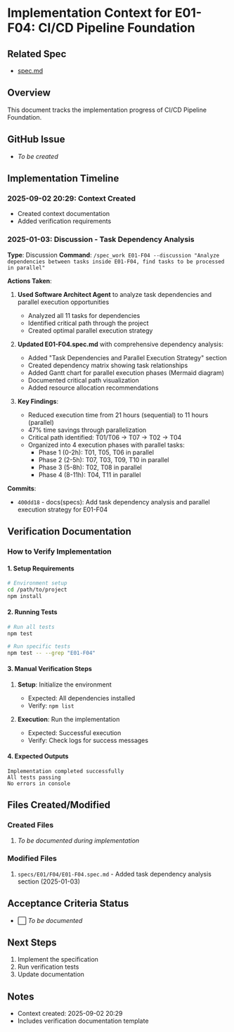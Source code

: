 # Implementation Context for E01-F04: CI/CD Pipeline Foundation

## Related Spec

- [spec.md](./spec.md)

## Overview

This document tracks the implementation progress of CI/CD Pipeline Foundation.

## GitHub Issue

- _To be created_

## Implementation Timeline

### 2025-09-02 20:29: Context Created

- Created context documentation
- Added verification requirements

### 2025-01-03: Discussion - Task Dependency Analysis

**Type**: Discussion
**Command**: `/spec_work E01-F04 --discussion "Analyze dependencies between tasks inside E01-F04, find tasks to be processed in parallel"`

**Actions Taken**:

1. **Used Software Architect Agent** to analyze task dependencies and parallel execution opportunities
   - Analyzed all 11 tasks for dependencies
   - Identified critical path through the project
   - Created optimal parallel execution strategy

2. **Updated E01-F04.spec.md** with comprehensive dependency analysis:
   - Added "Task Dependencies and Parallel Execution Strategy" section
   - Created dependency matrix showing task relationships
   - Added Gantt chart for parallel execution phases (Mermaid diagram)
   - Documented critical path visualization
   - Added resource allocation recommendations

3. **Key Findings**:
   - Reduced execution time from 21 hours (sequential) to 11 hours (parallel)
   - 47% time savings through parallelization
   - Critical path identified: T01/T06 → T07 → T02 → T04
   - Organized into 4 execution phases with parallel tasks:
     - Phase 1 (0-2h): T01, T05, T06 in parallel
     - Phase 2 (2-5h): T07, T03, T09, T10 in parallel
     - Phase 3 (5-8h): T02, T08 in parallel
     - Phase 4 (8-11h): T04, T11 in parallel

**Commits**:

- `400dd18` - docs(specs): Add task dependency analysis and parallel execution strategy for E01-F04

## Verification Documentation

### How to Verify Implementation

#### 1. Setup Requirements

```bash
# Environment setup
cd /path/to/project
npm install
```

#### 2. Running Tests

```bash
# Run all tests
npm test

# Run specific tests
npm test -- --grep "E01-F04"
```

#### 3. Manual Verification Steps

1. **Setup**: Initialize the environment
   - Expected: All dependencies installed
   - Verify: `npm list`

2. **Execution**: Run the implementation
   - Expected: Successful execution
   - Verify: Check logs for success messages

#### 4. Expected Outputs

```
Implementation completed successfully
All tests passing
No errors in console
```

## Files Created/Modified

### Created Files

1. _To be documented during implementation_

### Modified Files

1. `specs/E01/F04/E01-F04.spec.md` - Added task dependency analysis section (2025-01-03)

## Acceptance Criteria Status

- ⬜ _To be documented_

## Next Steps

1. Implement the specification
2. Run verification tests
3. Update documentation

## Notes

- Context created: 2025-09-02 20:29
- Includes verification documentation template

